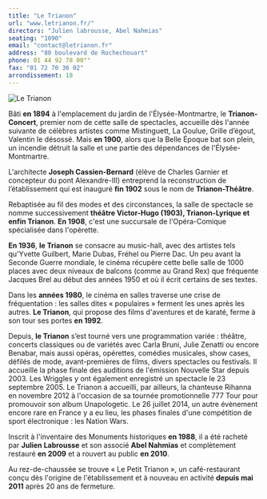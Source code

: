 ```yaml
---
title: "Le Trianon"
url: "www.letrianon.fr/"
directors: "Julien labrousse, Abel Nahmias"
seating: "1090"
email: "contact@letrianon.fr"
address: "80 boulevard de Rochechouart"
phone: 01 44 92 78 00""
fax: "01 72 70 36 02"
arrondissement: 18
---
```


![Le Trianon](../images/18eme/le-trianon/le-trianon-1.jpg)

Bâti **en 1894** à l'emplacement du jardin de l'Élysée-Montmartre, le **Trianon-Concert**, premier nom de cette salle de spectacles, accueille dès l'année suivante de célèbres artistes comme Mistinguett, La Goulue, Grille d’égout, Valentin le désossé. Mais **en 1900**, alors que la Belle Époque bat son plein, un incendie détruit la salle et une partie des dépendances de l'Élysée-Montmartre.

L'architecte **Joseph Cassien-Bernard** (élève de Charles Garnier et concepteur du pont Alexandre-III) entreprend la reconstruction de l’établissement qui est inauguré **fin 1902** sous le nom de **Trianon-Théâtre**.

Rebaptisée au fil des modes et des circonstances, la salle de spectacle se nomme successivement **théâtre Victor-Hugo (1903), Trianon-Lyrique et enfin Trianon**. **En 1908**, c'est une succursale de l'Opéra-Comique spécialisée dans l'opérette.

**En 1936**, **le Trianon** se consacre au music-hall, avec des artistes tels qu'Yvette Guilbert, Marie Dubas, Fréhel ou Pierre Dac. Un peu avant la Seconde Guerre mondiale, le cinéma récupère cette belle salle de 1000 places avec deux niveaux de balcons (comme au Grand Rex) que fréquente Jacques Brel au début des années 1950 et où il écrit certains de ses textes.

Dans les **années 1980**, le cinéma en salles traverse une crise de fréquentation : les salles dites « populaires » ferment les unes après les autres. **Le Trianon**, qui propose des films d'aventures et de karaté, ferme à son tour ses portes **en 1992**.

Depuis, **le Trianon** s’est tourné vers une programmation variée : théâtre, concerts classiques ou de variétés avec Carla Bruni, Julie Zenatti ou encore Benabar, mais aussi opéras, opérettes, comédies musicales, show cases, défilés de mode, avant-premières de films, divers spectacles ou festivals. Il accueille la phase finale des auditions de l'émission Nouvelle Star depuis 2003. Les Wriggles y ont également enregistré un spectacle le 23 septembre 2005. Le Trianon a accueilli, par ailleurs, la chanteuse Rihanna en novembre 2012 à l'occasion de sa tournée promotionnelle 777 Tour pour promouvoir son album Unapologetic. Le 26 juillet 2014, un autre évènement encore rare en France y a eu lieu, les phases finales d'une compétition de sport électronique : les Nation Wars.

Inscrit à l'inventaire des Monuments historiques **en 1988**, il a été racheté par **Julien Labrousse** et son associé **Abel Nahmias** et complètement restauré **en 2009** et a rouvert au public **en 2010**.

Au rez-de-chaussée se trouve « Le Petit Trianon », un café-restaurant conçu dès l'origine de l'établissement et à nouveau en activité **depuis mai 2011** après 20 ans de fermeture.
